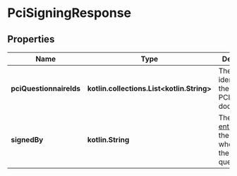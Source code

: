 
# PciSigningResponse

## Properties
Name | Type | Description | Notes
------------ | ------------- | ------------- | -------------
**pciQuestionnaireIds** | **kotlin.collections.List&lt;kotlin.String&gt;** | The unique identifiers of the signed PCI documents. |  [optional]
**signedBy** | **kotlin.String** | The [legal entity ID](https://docs.adyen.com/api-explorer/#/legalentity/latest/post/legalEntities__resParam_id) of the individual who signed the PCI questionnaire. |  [optional]



